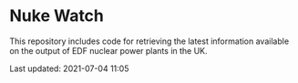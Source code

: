 # Nuke Watch

This repository includes code for retrieving the latest information available on the output of EDF nuclear power plants in the UK.

Last updated: 2021-07-04 11:05